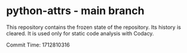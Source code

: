 # python-attrs - main branch

This repository contains the frozen state of the repository.
Its history is cleared. It is used only for static code
analysis with Codacy.

Commit Time: 1712810316